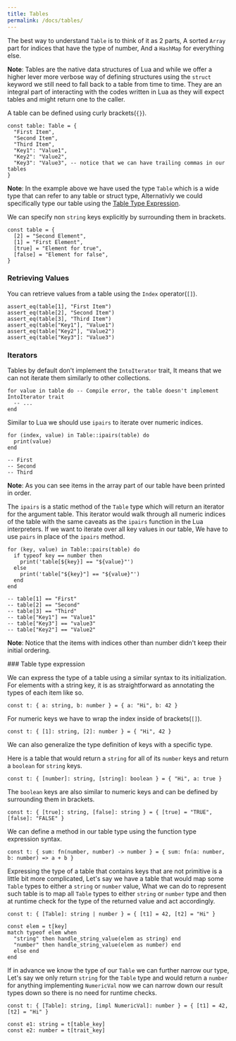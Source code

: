 ```yaml
---
title: Tables
permalink: /docs/tables/
---
```


The best way to understand `Table` is to think of it as 2 parts, A sorted `Array` part for indices that have the type of number, And a `HashMap` for everything else.

__Note__: Tables are the native data structures of Lua and while we offer a higher lever more verbose way of defining structures using the `struct` keyword we still need to fall back to a table from time to time. They are an integral part of interacting with the codes written in Lua as they will expect tables and might return one to the caller.


A table can be defined using curly brackets(`{}`).

```fuse
const table: Table = {
  "First Item",
  "Second Item",
  "Third Item",
  "Key1": "Value1",
  "Key2": "Value2",
  "Key3": "Value3", -- notice that we can have trailing commas in our tables
}
```

__Note__: In the example above we have used the type `Table` which is a wide type that can refer to any table or struct type, Alternativly we could specifically type our table using the [Table Type Expression](#type).

We can specify non `string` keys explicitly by surrounding them in brackets.

```fuse
const table = {
  [2] = "Second Element",
  [1] = "First Element",
  [true] = "Element for true",
  [false] = "Element for false",
}
```

### Retrieving Values

You can retrieve values from a table using the `Index` operator(`[]`).

```fuse
assert_eq(table[1], "First Item")
assert_eq(table[2], "Second Item")
assert_eq(table[3], "Third Item")
assert_eq(table["Key1"], "Value1")
assert_eq(table["Key2"], "Value2")
assert_eq(table["Key3"]: "Value3")
```

### Iterators

Tables by default don't implement the `IntoIterator` trait, It means that we can not iterate them similarly to other collections.

```fuse
for value in table do -- Compile error, the table doesn't implement IntoIterator trait
  -- ...
end
```

Similar to Lua we should use `ipairs` to iterate over numeric indices.

```fuse
for (index, value) in Table::ipairs(table) do
  print(value)
end

-- First
-- Second
-- Third
```

__Note__: As you can see items in the array part of our table have been printed in order.

The `ipairs` is a static method of the `Table` type which will return an iterator for the argument table. This iterator would walk through all numeric indices of the table with the same caveats as the `ipairs` function in the Lua interpreters.
If we want to iterate over all key values in our table, We have to use `pairs` in place of the `ipairs` method.

```fuse
for (key, value) in Table::pairs(table) do
  if typeof key == number then
    print('table[${key}] == "${value}"')
  else 
    print('table["${key}"] == "${value}"')
  end
end

-- table[1] == "First"
-- table[2] == "Second"
-- table[3] == "Third"
-- table["Key1"] == "Value1"
-- table["Key3"] == "value3"
-- table["Key2"] == "Value2"
```

__Note__: Notice that the items with indices other than number didn't keep their initial ordering.


<a name="type" />
### Table type expression

We can express the type of a table using a similar syntax to its initialization. For elements with a string key, it is as straightforward as annotating the types of each item like so.

```fuse
const t: { a: string, b: number } = { a: "Hi", b: 42 }
```

For numeric keys we have to wrap the index inside of brackets(`[]`).

```fuse
const t: { [1]: string, [2]: number } = { "Hi", 42 }
```

We can also generalize the type definition of keys with a specific type.

Here is a table that would return a `string` for all of its `number` keys and return a `boolean` for `string` keys.

```fuse
const t: { [number]: string, [string]: boolean } = { "Hi", a: true }
```

The `boolean` keys are also similar to numeric keys and can be defined by surrounding them in brackets.

```fuse
const t: { [true]: string, [false]: string } = { [true] = "TRUE", [false]: "FALSE" }
```

We can define a method in our table type using the function type expression syntax.

```fuse
const t: { sum: fn(number, number) -> number } = { sum: fn(a: number, b: number) => a + b }
```

Expressing the type of a table that contains keys that are not primitive is a little bit more complicated, Let's say we have a table that would map some `Table` types to either a `string` or `number` value, What we can do to represent such table is to map all `Table` types to either `string` or `number` type and then at runtime check for the type of the returned value and act accordingly.

```fuse
const t: { [Table]: string | number } = { [t1] = 42, [t2] = "Hi" }

const elem = t[key]
match typeof elem when
  "string" then handle_string_value(elem as string) end
  "number" then handle_string_value(elem as number) end
  else end
end
```

If in advance we know the type of our `Table` we can further narrow our type, Let's say we only return `string` for the `Table` type and would return a `number` for anything implementing `NumericVal` now we can narrow down our result types down so there is no need for runtime checks.

```fuse
const t: { [Table]: string, [impl NumericVal]: number } = { [t1] = 42, [t2] = "Hi" }

const e1: string = t[table_key]
const e2: number = t[trait_key]
```
